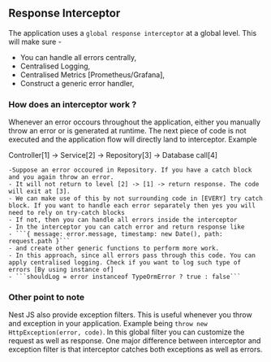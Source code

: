 ## Response Interceptor

The application uses a `global response interceptor` at a global level. This will make sure -

- You can handle all errors centrally,
- Centralised Logging,
- Centralised Metrics [Prometheus/Grafana],
- Construct a generic error handler,

### How does an interceptor work ?

Whenever an error occours throughout the application, either you manually throw an error or is generated at runtime. The next piece of code is not executed and the application flow will directly land to interceptor.
Example

Controller[1] -> Service[2] -> Repository[3] -> Database call[4]

```
-Suppose an error occoured in Repository. If you have a catch block and you again throw an error.
- It will not return to level [2] -> [1] -> return response. The code will exit at [3].
- We can make use of this by not surrounding code in [EVERY] try catch block. If you want to handle each error separately then yes you will need to rely on try-catch blocks
- If not, then you can handle all errors inside the interceptor
- In the interceptor you can catch error and return response like
- ```{ message: error.message, timestamp: new Date(), path: request.path }```
- and create other generic functions to perform more work.
- In this approach, since all errors pass through this code. You can apply centralised logging. Check if you want to log such type of errors [By using instance of]
- ```shouldLog = error instanceof TypeOrmError ? true : false```
```

### Other point to note

Nest JS also provide exception filters. This is useful whenever you throw and exception in your application. Example being `throw new HttpException(error, code)`. In this global filter you can customize the request as well as response. One major difference between interceptor and exception filter is that interceptor catches both exceptions as well as errors.
